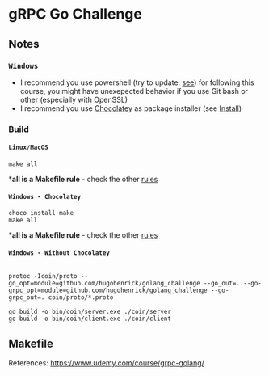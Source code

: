 # gRPC Go Challenge

## Notes

### `Windows`

- I recommend you use powershell (try to update: [see](https://github.com/PowerShell/PowerShell/releases)) for following this course, you might have unexepected behavior if you use Git bash or other (especially with OpenSSL)
- I recommend you use [Chocolatey](https://chocolatey.org/) as package installer (see [Install](https://chocolatey.org/install))

### Build

#### `Linux/MacOS`

```shell
make all
```
***all is a Makefile rule** - check the other [rules](#makefile)

#### `Windows - Chocolatey`
```shell
choco install make
make all
```
***all is a Makefile rule** - check the other [rules](#makefile)

#### `Windows - Without Chocolatey`

```shell

protoc -Icoin/proto --go_opt=module=github.com/hugohenrick/golang_challenge --go_out=. --go-grpc_opt=module=github.com/hugohenrick/golang_challenge --go-grpc_out=. coin/proto/*.proto

go build -o bin/coin/server.exe ./coin/server
go build -o bin/coin/client.exe ./coin/client
```

<a name="makefile"></a>
## Makefile

References: https://www.udemy.com/course/grpc-golang/
